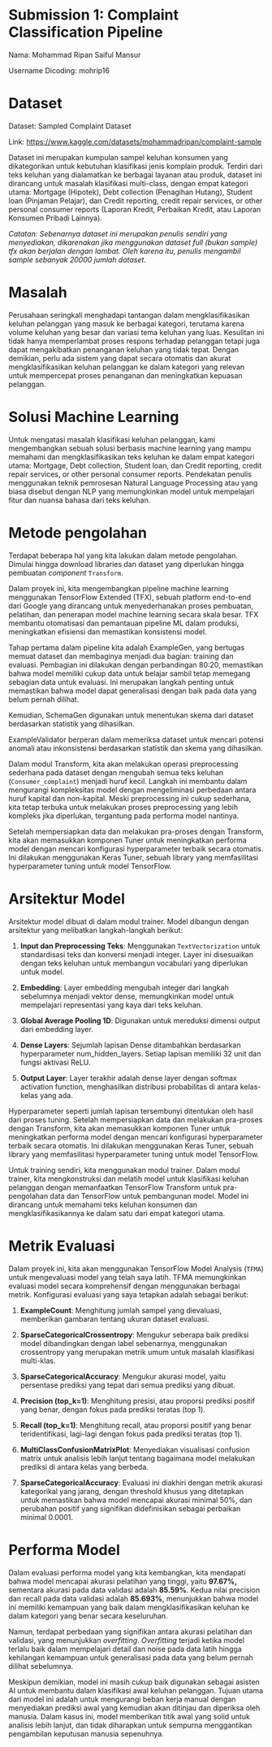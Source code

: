 # Submission 1: Complaint Classification Pipeline

Nama: Mohammad Ripan Saiful Mansur

Username Dicoding: mohrip16

# Dataset

Dataset: Sampled Complaint Dataset

Link: https://www.kaggle.com/datasets/mohammadripan/complaint-sample

Dataset ini merupakan kumpulan sampel keluhan konsumen yang dikategorikan untuk kebutuhan klasifikasi jenis komplain produk. Terdiri dari teks keluhan yang dialamatkan ke berbagai layanan atau produk, dataset ini dirancang untuk masalah klasifikasi multi-class, dengan empat kategori utama: Mortgage (Hipotek), Debt collection (Penagihan Hutang), Student loan (Pinjaman Pelajar), dan Credit reporting, credit repair services, or other personal consumer reports (Laporan Kredit, Perbaikan Kredit, atau Laporan Konsumen Pribadi Lainnya).

*Catatan: Sebenarnya dataset ini merupakan penulis sendiri yang menyediakan, dikarenakan jika menggunakan dataset full (bukan sample) tfx akan berjalan dengan lambat. Oleh karena itu, penulis mengambil sample sebanyak 20000 jumlah dataset.*

# Masalah

Perusahaan seringkali menghadapi tantangan dalam mengklasifikasikan keluhan pelanggan yang masuk ke berbagai kategori, terutama karena volume keluhan yang besar dan variasi tema keluhan yang luas. Kesulitan ini tidak hanya memperlambat proses respons terhadap pelanggan tetapi juga dapat mengakibatkan penanganan keluhan yang tidak tepat. Dengan demikian, perlu ada sistem yang dapat secara otomatis dan akurat mengklasifikasikan keluhan pelanggan ke dalam kategori yang relevan untuk mempercepat proses penanganan dan meningkatkan kepuasan pelanggan.

# Solusi Machine Learning

Untuk mengatasi masalah klasifikasi keluhan pelanggan, kami mengembangkan sebuah solusi berbasis machine learning yang mampu memahami dan mengklasifikasikan teks keluhan ke dalam empat kategori utama: Mortgage, Debt collection, Student loan, dan Credit reporting, credit repair services, or other personal consumer reports. Pendekatan penulis menggunakan teknik pemrosesan Natural Language Processing atau yang biasa disebut dengan NLP yang memungkinkan model untuk mempelajari fitur dan nuansa bahasa dari teks keluhan.

# Metode pengolahan

Terdapat beberapa hal yang kita lakukan dalam metode pengolahan. Dimulai hingga download libraries dan dataset yang diperlukan hingga pembuatan *component* `Transform`.

Dalam proyek ini, kita mengembangkan pipeline machine learning menggunakan TensorFlow Extended (TFX), sebuah platform end-to-end dari Google yang dirancang untuk menyederhanakan proses pembuatan, pelatihan, dan penerapan model machine learning secara skala besar. TFX membantu otomatisasi dan pemantauan pipeline ML dalam produksi, meningkatkan efisiensi dan memastikan konsistensi model.

Tahap pertama dalam pipeline kita adalah ExampleGen, yang bertugas memuat dataset dan membaginya menjadi dua bagian: training dan evaluasi. Pembagian ini dilakukan dengan perbandingan 80:20, memastikan bahwa model memiliki cukup data untuk belajar sambil tetap memegang sebagian data untuk evaluasi. Ini merupakan langkah penting untuk memastikan bahwa model dapat generalisasi dengan baik pada data yang belum pernah dilihat.

Kemudian, SchemaGen digunakan untuk menentukan skema dari dataset berdasarkan statistik yang dihasilkan.

ExampleValidator berperan dalam memeriksa dataset untuk mencari potensi anomali atau inkonsistensi berdasarkan statistik dan skema yang dihasilkan.

Dalam modul Transform, kita akan melakukan operasi preprocessing sederhana pada dataset dengan mengubah semua teks keluhan (`Consumer_complaint`) menjadi huruf kecil. Langkah ini membantu dalam mengurangi kompleksitas model dengan mengeliminasi perbedaan antara huruf kapital dan non-kapital. Meski preprocessing ini cukup sederhana, kita tetap terbuka untuk melakukan proses preprocessing yang lebih kompleks jika diperlukan, tergantung pada performa model nantinya.

Setelah mempersiapkan data dan melakukan pra-proses dengan Transform, kita akan memasukkan komponen Tuner untuk meningkatkan performa model dengan mencari konfigurasi hyperparameter terbaik secara otomatis. Ini dilakukan menggunakan Keras Tuner, sebuah library yang memfasilitasi hyperparameter tuning untuk model TensorFlow.

# Arsitektur Model

Arsitektur model dibuat di dalam modul trainer. Model dibangun dengan arsitektur yang melibatkan langkah-langkah berikut:

1. **Input dan Preprocessing Teks**: Menggunakan `TextVectorization` untuk standardisasi teks dan konversi menjadi integer. Layer ini disesuaikan dengan teks keluhan untuk membangun vocabulari yang diperlukan untuk model.

2. **Embedding**: Layer embedding mengubah integer dari langkah sebelumnya menjadi vektor dense, memungkinkan model untuk mempelajari representasi yang kaya dari teks keluhan.

3. **Global Average Pooling 1D**: Digunakan untuk mereduksi dimensi output dari embedding layer.

4. **Dense Layers**: Sejumlah lapisan Dense ditambahkan berdasarkan hyperparameter num_hidden_layers. Setiap lapisan memiliki 32 unit dan fungsi aktivasi ReLU.

5. **Output Layer**: Layer terakhir adalah dense layer dengan softmax activation function, menghasilkan distribusi probabilitas di antara kelas-kelas yang ada.

Hyperparameter seperti jumlah lapisan tersembunyi ditentukan oleh hasil dari proses tuning. Setelah mempersiapkan data dan melakukan pra-proses dengan Transform, kita akan memasukkan komponen Tuner untuk meningkatkan performa model dengan mencari konfigurasi hyperparameter terbaik secara otomatis. Ini dilakukan menggunakan Keras Tuner, sebuah library yang memfasilitasi hyperparameter tuning untuk model TensorFlow.

Untuk training sendiri, kita menggunakan modul trainer. Dalam modul trainer, kita mengkonstruksi dan melatih model untuk klasifikasi keluhan pelanggan dengan memanfaatkan TensorFlow Transform untuk pra-pengolahan data dan TensorFlow untuk pembangunan model. Model ini dirancang untuk memahami teks keluhan konsumen dan mengklasifikasikannya ke dalam satu dari empat kategori utama.

# Metrik Evaluasi

Dalam proyek ini, kita akan menggunakan TensorFlow Model Analysis (`TFMA`) untuk mengevaluasi model yang telah saya latih. TFMA memungkinkan evaluasi model secara komprehensif dengan menggunakan berbagai metrik. Konfigurasi evaluasi yang saya tetapkan adalah sebagai berikut:

1. **ExampleCount**: Menghitung jumlah sampel yang dievaluasi, memberikan gambaran tentang ukuran dataset evaluasi.

2. **SparseCategoricalCrossentropy**: Mengukur seberapa baik prediksi model dibandingkan dengan label sebenarnya, menggunakan crossentropy yang merupakan metrik umum untuk masalah klasifikasi multi-klas.

3. **SparseCategoricalAccuracy**: Mengukur akurasi model, yaitu persentase prediksi yang tepat dari semua prediksi yang dibuat.

4. **Precision (top_k=1)**: Menghitung presisi, atau proporsi prediksi positif yang benar, dengan fokus pada prediksi teratas (top 1).

5. **Recall (top_k=1)**: Menghitung recall, atau proporsi positif yang benar teridentifikasi, lagi-lagi dengan fokus pada prediksi teratas (top 1).

6. **MultiClassConfusionMatrixPlot**: Menyediakan visualisasi confusion matrix untuk analisis lebih lanjut tentang bagaimana model melakukan prediksi di antara kelas yang berbeda.

7. **SparseCategoricalAccuracy**: Evaluasi ini diakhiri dengan metrik akurasi kategorikal yang jarang, dengan threshold khusus yang ditetapkan untuk memastikan bahwa model mencapai akurasi minimal 50%, dan perubahan positif yang signifikan didefinisikan sebagai perbaikan minimal 0.0001.

# Performa Model

Dalam evaluasi performa model yang kita kembangkan, kita mendapati bahwa model mencapai akurasi pelatihan yang tinggi, yaitu **97.67%,** sementara akurasi pada data validasi adalah **85.59%**. Kedua nilai precision dan recall pada data validasi adalah **85.693%**, menunjukkan bahwa model ini memiliki kemampuan yang baik dalam mengklasifikasikan keluhan ke dalam kategori yang benar secara keseluruhan.

Namun, terdapat perbedaan yang signifikan antara akurasi pelatihan dan validasi, yang menunjukkan *overfitting*. *Overfitting* terjadi ketika model terlalu baik dalam mempelajari detail dan noise pada data latih hingga kehilangan kemampuan untuk generalisasi pada data yang belum pernah dilihat sebelumnya.

Meskipun demikian, model ini masih cukup baik digunakan sebagai asisten AI untuk membantu dalam klasifikasi awal keluhan pelanggan. Tujuan utama dari model ini adalah untuk mengurangi beban kerja manual dengan menyediakan prediksi awal yang kemudian akan ditinjau dan diperiksa oleh manusia. Dalam kasus ini, model memberikan titik awal yang solid untuk analisis lebih lanjut, dan tidak diharapkan untuk sempurna menggantikan pengambilan keputusan manusia sepenuhnya.
